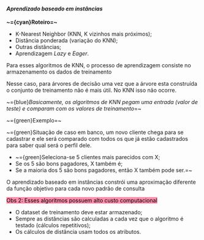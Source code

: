 
####                              *Aprendizado baseado em instâncias*

**~={cyan}Roteiro=~**

-  K-Nearest Neighbor (KNN, K vizinhos mais próximos);
-  Distância ponderada (variação do KNN);
-  Outras distâncias;
-  Aprendizagem *Lazy* e *Eager*.

Para esses algoritmos de KNN, o processo de aprendizagem consiste no armazenamento os dados de treinamento

Nesse caso, para árvores de decisão uma vez que a árvore esta construída o conjunto de treinamento não é mais útil. No KNN isso não ocorre.

~={blue}*Basicamente, os algoritmos de KNN pegam uma entrada (valor de teste) e comparam com os valores de treinamento*=~


~={green}Exemplo=~

~={green}Situação de caso em banco, um novo cliente chega para se cadastrar e ele será comparado com todos os que já estão cadastrados para saber qual será o perfil dele.

-  ~={green}Seleciona-se 5 clientes mais parecidos com X;
-  Se os 5 são bons pagadores, X também é;
-  Se a maioria dos 5 são bons pagadores, então X também pode ser.=~

O aprendizado baseado em instâncias constrói uma aproximação diferente da função objetivo para cada novo padrão de consulta

<mark style="background: #FF5582A6;">Obs 2: Esses algoritmos possuem alto custo computacional</mark>

-  O dataset de treinamento deve estar armazenado;
-  Sempre as distâncias são calculadas a cada vez que o algoritmo é testado (cálculos repetitivos);
-  Os cálculos de distância usam todos os atributos.

